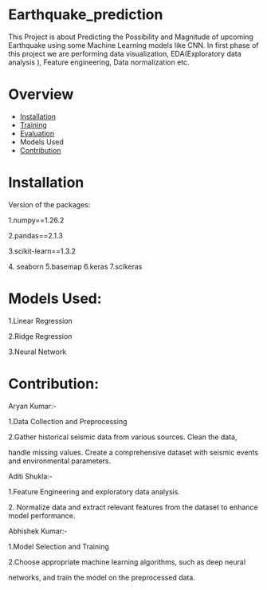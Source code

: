 # Earthquake_prediction
This Project is about Predicting the Possibility and Magnitude of upcoming Earthquake using some Machine Learning models like CNN.
In first phase of this project we are performing  data visualization, EDA(Exploratory data analysis ), Feature engineering, Data normalization etc.
# Overview
- [Installation](#installation)
- [Training](#training)
- [Evaluation](#evaluation)
- Models Used
- [Contribution](#contribution)
  

# Installation

Version of the packages:<p>
1.numpy==1.26.2<p>
2.pandas==2.1.3<p>
3.scikit-learn==1.3.2<p>
4. seaborn
5.basemap
6.keras
7.scikeras

# Models Used:

1.Linear Regression<p>
2.Ridge Regression<p>
3.Neural Network<p>

# Contribution:

Aryan Kumar:-<p>
1.Data Collection and Preprocessing<p>
2.Gather historical seismic data from various sources. Clean the data,<p>
handle missing values. Create a comprehensive dataset with seismic events and environmental parameters.<p>

Aditi Shukla:-<p>
1.Feature Engineering and exploratory data analysis.<p>
2. Normalize data and extract relevant features from the dataset to enhance model performance.<p>

Abhishek Kumar:- <p>
1.Model Selection and Training<p>
2.Choose appropriate machine learning algorithms, such as deep neural<p>
networks, and train the model on the preprocessed data.<p>

